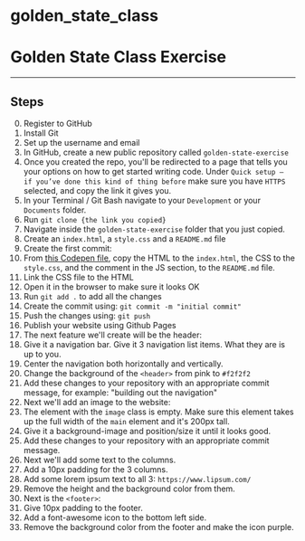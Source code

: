 # golden_state_class
# Golden State Class Exercise

----
## Steps
0. Register to GitHub
0. Install Git
0. Set up the username and email
0. In GitHub, create a new public repository called `golden-state-exercise`
0. Once you created the repo, you'll be redirected to a page that tells you your options on how to get started writing code. Under `Quick setup — if you’ve done this kind of thing before` make sure you have `HTTPS` selected, and copy the link it gives you.
0. In your Terminal / Git Bash navigate to your `Development` or your `Documents` folder.
0. Run `git clone {the link you copied}`
0. Navigate inside the `golden-state-exercise` folder that you just copied.
0. Create an `index.html`, a `style.css` and a `README.md` file
0. Create the first commit:
  0. From [this Codepen file](https://codepen.io/amina_karl/pen/mdVJqgo), copy the HTML to the `index.html`, the CSS to the `style.css`, and the comment in the JS section, to the `README.md` file.
  0. Link the CSS file to the HTML
  0. Open it in the browser to make sure it looks OK
  0. Run `git add .` to add all the changes
  0. Create the commit using: `git commit -m "initial commit"`
  0. Push the changes using: `git push`
0. Publish your website using Github Pages
0. The next feature we'll create will be the header:
  0. Give it a navigation bar. Give it 3 navigation list items. What they are is up to you.
  0. Center the navigation both horizontally and vertically.
  0. Change the background of the `<header>` from pink to `#f2f2f2`
  0. Add these changes to your repository with an appropriate commit message, for example: "building out the navigation"
0. Next we'll add an image to the website:
  0. The element with the `image` class is empty. Make sure this element takes up the full width of the `main` element and it's 200px tall. 
  0. Give it a background-image and position/size it until it looks good.
  0. Add these changes to your repository with an appropriate commit message.
0. Next we'll add some text to the columns.
  0. Add a 10px padding for the 3 columns.
  0. Add some lorem ipsum text to all 3: `https://www.lipsum.com/`
  0. Remove the height and the background color from them.
0. Next is the `<footer>`:
  0. Give 10px padding to the footer.
  0. Add a font-awesome icon to the bottom left side.
  0. Remove the background color from the footer and make the icon purple.
  